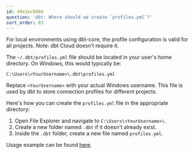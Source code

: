 ```yaml
---
id: 49e1ec9d84
question: 'dbt: Where should we create `profiles.yml`?'
sort_order: 83
---
```


For local environments using dbt-core, the profile configuration is valid for all projects. Note: dbt Cloud doesn’t require it.

The `~/.dbt/profiles.yml` file should be located in your user's home directory. On Windows, this would typically be:

```
C:\Users\<YourUsername>\.dbt\profiles.yml
```

Replace `<YourUsername>` with your actual Windows username. This file is used by dbt to store connection profiles for different projects.

Here's how you can create the `profiles.yml` file in the appropriate directory:

1. Open File Explorer and navigate to `C:\Users\<YourUsername>\`.
2. Create a new folder named `.dbt` if it doesn't already exist.
3. Inside the `.dbt` folder, create a new file named `profiles.yml`.

Usage example can be found [here](https://gist.github.com/pizofreude/ff4d0601f1eb353683d8af8f4b5aac27?permalink_comment_id=5457712#gistcomment-5457712).
